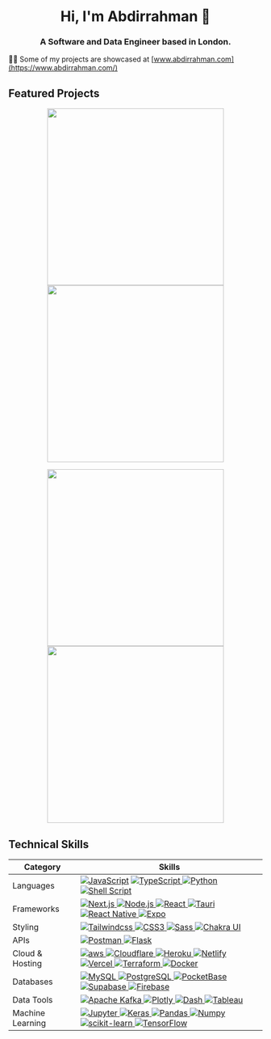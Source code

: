 <h1 align="center">Hi, I'm Abdirrahman 👋</h1>
<h3 align="center">A Software and Data Engineer based in London.</h3>



👨‍💻 Some of my projects are showcased at  [www.abdirrahman.com](https://www.abdirrahman.com/) 


## Featured Projects
<!-- &theme=transparent&hide=html -->

<p align='center'>
    <a href='https://github.com/Abdirrahman/Crypto-Tracker'>
        <img src='https://github-readme-stats-iqum.vercel.app/api/pin/?username=abdirrahman&repo=Crypto-Tracker&theme=transparent&hide=html'  width='350'/>
    </a>
    <a href='https://github.com/Abdirrahman/portfolio'>
        <img src='https://github-readme-stats-iqum.vercel.app/api/pin/?username=abdirrahman&repo=portfolio&theme=transparent&hide=html' width='350'/>
    </a>
</p>

<p align='center'>
    <a href='https://github.com/Abdirrahman/Covid19-ANN'>
        <img src='https://github-readme-stats-iqum.vercel.app/api/pin/?username=abdirrahman&repo=Covid19-ANN&theme=transparent&hide=html' width='350'/>
    </a>
    <a href='https://github.com/Abdirrahman/React-Native-Template'>
        <img src='https://github-readme-stats-iqum.vercel.app/api/pin/?username=abdirrahman&repo=React-Native-Template&theme=transparent&hide=html'  width='350'/>
    </a>
</p>

##  Technical Skills

| Category | Skills |
|-----------------|---------------| 
| Languages | <a href="https://developer.mozilla.org/en-US/docs/Web/JavaScript" target="_blank" rel="noreferrer"><img src="https://img.shields.io/badge/JavaScript-323330?style=for-the-badge&logo=javascript&logoColor=F7DF1E" alt="JavaScript" /></a> <a href="https://www.typescriptlang.org/" target="_blank" rel="noreferrer"> <img src="https://img.shields.io/badge/TypeScript-007ACC?style=for-the-badge&logo=typescript&logoColor=white" alt="TypeScript" /> </a> <a href="https://www.python.org/" target="_blank" rel="noreferrer"> <img src="https://img.shields.io/badge/Python-FFD43B?style=for-the-badge&logo=python&logoColor=blue" alt="Python"/> </a> <a href="https://www.gnu.org/software/bash/" target="_blank" rel="noreferrer"> <img src="https://img.shields.io/badge/Shell_Script-121011?style=for-the-badge&logo=gnu-bash&logoColor=white" alt="Shell Script"/> </a> | 
| Frameworks | </a> <a href="https://nextjs.org/" target="_blank" rel="noreferrer"> <img src="https://img.shields.io/badge/next.js-000000?style=for-the-badge&logo=nextdotjs&logoColor=white" alt="Next.js" /> </a> <a href="https://nodejs.org/" target="_blank" rel="noreferrer"> <img src="https://img.shields.io/badge/Node.js-339933?style=for-the-badge&logo=nodedotjs&logoColor=white" alt="Node.js" /> </a> <a href="https://reactjs.org/" target="_blank" rel="noreferrer"> <img src="https://img.shields.io/badge/React-20232A?style=for-the-badge&logo=react&logoColor=61DAFB" alt="React" /> </a> <a href="https://tauri.studio/" target="_blank" rel="noreferrer"> <img src="https://img.shields.io/badge/Tauri-FFC131?style=for-the-badge&logo=Tauri&logoColor=white" alt="Tauri"/> </a> <a href="https://reactnative.dev/" target="_blank" rel="noreferrer"> <img src="https://img.shields.io/badge/React_Native-20232A?style=for-the-badge&logo=react&logoColor=61DAFB" alt="React Native"/> </a> <a href="https://expo.dev/" target="_blank" rel="noreferrer"> <img src="https://img.shields.io/badge/Expo-1B1F23?style=for-the-badge&logo=expo&logoColor=white" alt="Expo"/> </a> | 
| Styling | <a href="https://tailwindcss.com/" target="_blank" rel="noreferrer"> <img src="https://img.shields.io/badge/Tailwind_CSS-38B2AC?style=for-the-badge&logo=tailwind-css&logoColor=white" alt="Tailwindcss" /> <a href="https://www.w3.org/Style/CSS/Overview.en.html" target="_blank" rel="noreferrer"> <img src="https://img.shields.io/badge/CSS3-1572B6?style=for-the-badge&logo=css3&logoColor=white" alt="CSS3"/> </a> <a href="https://sass-lang.com/" target="_blank" rel="noreferrer"> <img src="https://img.shields.io/badge/Sass-CC6699?style=for-the-badge&logo=sass&logoColor=white" alt="Sass"/> </a> <a href="https://chakra-ui.com/" target="_blank" rel="noreferrer"> <img src="https://img.shields.io/badge/Chakra--UI-319795?style=for-the-badge&logo=chakra-ui&logoColor=white" alt="Chakra UI" /> </a> | 
| APIs |<a href="https://www.postman.com/" target="_blank" rel="noreferrer"> <img src="https://img.shields.io/badge/Postman-FF6C37?style=for-the-badge&logo=Postman&logoColor=white" alt="Postman"/> </a> <a href="https://flask.palletsprojects.com/" target="_blank" rel="noreferrer"> <img src="https://img.shields.io/badge/Flask-000000?style=for-the-badge&logo=flask&logoColor=white" alt="Flask"/> </a> | 
| Cloud & Hosting | <a href="https://aws.amazon.com" target="_blank" rel="noreferrer"> <img src="https://img.shields.io/badge/Amazon_AWS-FF9900?style=for-the-badge&logo=amazonaws&logoColor=white" alt="aws" /> </a> <a href="https://www.cloudflare.com/" target="_blank" rel="noreferrer"> <img src="https://img.shields.io/badge/Cloudflare-F38020?style=for-the-badge&logo=Cloudflare&logoColor=white" alt="Cloudflare" /> </a> <a href="https://www.heroku.com/" target="_blank" rel="noreferrer"> <img src="https://img.shields.io/badge/Heroku-430098?style=for-the-badge&logo=heroku&logoColor=white" alt="Heroku" /> </a> <a href="https://www.netlify.com/" target="_blank" rel="noreferrer"> <img src="https://img.shields.io/badge/Netlify-00C7B7?style=for-the-badge&logo=netlify&logoColor=white" alt="Netlify" /> </a> <a href="https://vercel.com/" target="_blank" rel="noreferrer"> <img src="https://img.shields.io/badge/Vercel-000000?style=for-the-badge&logo=vercel&logoColor=white" alt="Vercel" /> </a> <a href="https://www.terraform.io/" target="_blank" rel="noreferrer"> <img src="https://img.shields.io/badge/Terraform-7B42BC?style=for-the-badge&logo=terraform&logoColor=white" alt="Terraform" /> </a> <a href="https://www.docker.com/" target="_blank" rel="noreferrer"> <img src="https://img.shields.io/badge/Docker-2CA5E0?style=for-the-badge&logo=docker&logoColor=white" alt="Docker" /> | 
| Databases | <a href="https://www.mysql.com/" target="_blank" rel="noreferrer"> <img src="https://img.shields.io/badge/MySQL-005C84?style=for-the-badge&logo=mysql&logoColor=white" alt="MySQL" /> </a> <a href="https://www.postgresql.org/" target="_blank" rel="noreferrer"> <img src="https://img.shields.io/badge/PostgreSQL-316192?style=for-the-badge&logo=postgresql&logoColor=white" alt="PostgreSQL" /> </a> <a href="https://www.pocketbase.io/" target="_blank" rel="noreferrer"> <img src="https://img.shields.io/badge/PocketBase-B8DBE4?style=for-the-badge&logo=PocketBase&logoColor=white" alt="PocketBase" /> </a>  <a href="https://supabase.io/" target="_blank" rel="noreferrer"> <img src="https://img.shields.io/badge/Supabase-181818?style=for-the-badge&logo=supabase&logoColor=white" alt="Supabase" /> </a> <a href="https://firebase.google.com/" target="_blank" rel="noreferrer"> <img src="https://img.shields.io/badge/firebase-ffca28?style=for-the-badge&logo=firebase&logoColor=black" alt="Firebase" /> </a> | 
| Data Tools | <a href="https://kafka.apache.org/" target="_blank" rel="noreferrer"> <img src="https://img.shields.io/badge/Apache_Kafka-231F20?style=for-the-badge&logo=apache-kafka&logoColor=white" alt="Apache Kafka"/> </a> <a href="https://plotly.com/" target="_blank" rel="noreferrer"> <img src="https://img.shields.io/badge/Plotly-239120?style=for-the-badge&logo=plotly&logoColor=white" alt="Plotly"/> </a> <a href="https://dash.plotly.com/" target="_blank" rel="noreferrer"> <img src="https://img.shields.io/badge/dash-008DE4?style=for-the-badge&logo=dash&logoColor=white" alt="Dash"/> </a> <a href="https://www.tableau.com/" target="_blank" rel="noreferrer"> <img src="https://img.shields.io/badge/Tableau-E97627?style=for-the-badge&logo=Tableau&logoColor=white" alt="Tableau"/> </a> | 
| Machine Learning | <a href="https://jupyter.org/" target="_blank" rel="noreferrer"> <img src="https://img.shields.io/badge/Jupyter-F37626.svg?&style=for-the-badge&logo=Jupyter&logoColor=white" alt="Jupyter"/> </a> <a href="https://keras.io/" target="_blank" rel="noreferrer"> <img src="https://img.shields.io/badge/Keras-D00000?style=for-the-badge&logo=Keras&logoColor=white" alt="Keras"/> </a> <a href="https://pandas.pydata.org/" target="_blank" rel="noreferrer"> <img src="https://img.shields.io/badge/Pandas-2C2D72?style=for-the-badge&logo=pandas&logoColor=white" alt="Pandas"/> </a> <a href="https://numpy.org/" target="_blank" rel="noreferrer"> <img src="https://img.shields.io/badge/Numpy-777BB4?style=for-the-badge&logo=numpy&logoColor=white" alt="Numpy"/> </a> <a href="https://scikit-learn.org/" target="_blank" rel="noreferrer"> <img src="https://img.shields.io/badge/scikit_learn-F7931E?style=for-the-badge&logo=scikit-learn&logoColor=white" alt="scikit-learn"/> </a> <a href="https://www.tensorflow.org/" target="_blank" rel="noreferrer"> <img src="https://img.shields.io/badge/TensorFlow-FF6F00?style=for-the-badge&logo=TensorFlow&logoColor=white" alt="TensorFlow"/> </a> |

  

    



